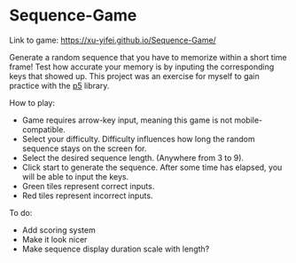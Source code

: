 # Sequence-Game
Link to game: https://xu-yifei.github.io/Sequence-Game/

Generate a random sequence that you have to memorize within a short time frame! Test how accurate your memory is by inputing the corresponding keys that showed up. This project was an exercise for myself to gain practice with the [p5](https://p5js.org/) library.

How to play: 
* Game requires arrow-key input, meaning this game is not mobile-compatible.
* Select your difficulty. Difficulty influences how long the random sequence stays on the screen for.
* Select the desired sequence length. (Anywhere from 3 to 9).
* Click start to generate the sequence. After some time has elapsed, you will be able to input the keys.
* Green tiles represent correct inputs.
* Red tiles represent incorrect inputs.

To do:
* Add scoring system
* Make it look nicer
* Make sequence display duration scale with length?
